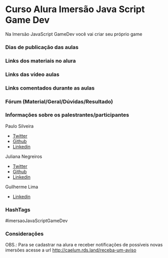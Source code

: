 # Curso Alura Imersão Java Script Game Dev
Na Imersão JavaScript GameDev você vai criar seu próprio game

### Dias de publicação das aulas

### Links dos materiais no alura

### Links das vídeo aulas

### Links comentados durante as aulas

### Fórum (Material/Geral/Dúvidas/Resultado)

### Informações sobre os palestrantes/participantes
Paulo Silveira
  - [Twitter](https://twitter.com/paulo_caelum)
  - [Github](https://github.com/peas)
  - [Linkedin](https://www.linkedin.com/in/paulosilveira/)

Juliana Negreiros
  - [Twitter](https://twitter.com/juunegreiros)
  - [Github](https://github.com/juunegreiros)
  - [Linkedin](https://www.linkedin.com/in/juliananegreiros/)
  
Guilherme Lima
  - [Linkedin](https://www.linkedin.com/in/guilherme-lima-458925178/)

### HashTags

#imersaoJavaScriptGameDev

### Considerações

OBS.: Para se cadastrar na alura e receber notificações de possíveis novas imersões acesse a url http://caelum.rds.land/receba-um-aviso
